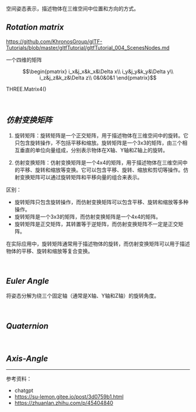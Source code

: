 
空间姿态表示，描述物体在三维空间中位置和方向的方式。


## _Rotation matrix_


https://github.com/KhronosGroup/glTF-Tutorials/blob/master/gltfTutorial/gltfTutorial_004_ScenesNodes.md

一个四维的矩阵

$$\begin{pmatrix}
i_x&j_x&k_x&\Delta x\\
i_y&j_y&k_y&\Delta y\\
i_z&j_z&k_z&\Delta z\\
0&0&0&1
\end{pmatrix}$$


THREE.Matrix4()





</br>

## _仿射变换矩阵_


1. 旋转矩阵：旋转矩阵是一个正交矩阵，用于描述物体在三维空间中的旋转。它只包含旋转操作，不包括平移和缩放。旋转矩阵是一个3x3的矩阵，由三个相互垂直的单位向量组成，分别表示物体在X轴、Y轴和Z轴上的旋转。

2. 仿射变换矩阵：仿射变换矩阵是一个4x4的矩阵，用于描述物体在三维空间中的平移、旋转和缩放等变换。它可以包含平移、旋转、缩放和剪切等操作。仿射变换矩阵可以通过旋转矩阵和平移向量的组合来表示。

区别：
- 旋转矩阵只包含旋转操作，而仿射变换矩阵可以包含平移、旋转和缩放等多种操作。
- 旋转矩阵是一个3x3的矩阵，而仿射变换矩阵是一个4x4的矩阵。
- 旋转矩阵是正交矩阵，其转置等于逆矩阵，而仿射变换矩阵不一定是正交矩阵。

在实际应用中，旋转矩阵通常用于描述物体的旋转，而仿射变换矩阵可以用于描述物体的平移、旋转和缩放等复合变换。






</br>

## _Euler Angle_

将姿态分解为绕三个固定轴（通常是X轴、Y轴和Z轴）的旋转角度。



</br>

## _Quaternion_


</br>

## _Axis-Angle_


--------------

参考资料：
- chatgpt
- https://su-lemon.gitee.io/post/3d0759b1.html
- https://zhuanlan.zhihu.com/p/45404840